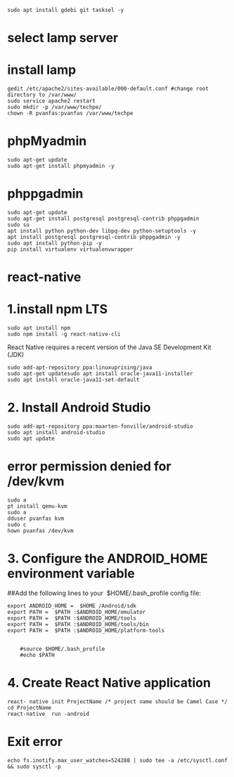 ```
sudo apt install gdebi git tasksel -y
```
# select lamp server
# install lamp
```
gedit /etc/apache2/sites-available/000-default.conf #change root
directory to /var/www/
sudo service apache2 restart
sudo mkdir -p /var/www/techpe/
chown -R pvanfas:pvanfas /var/www/techpe
```
# phpMyadmin
```
sudo apt-get update
sudo apt-get install phpmyadmin -y
```
# phppgadmin
```
sudo apt-get update
sudo apt-get install postgresql postgresql-contrib phppgadmin
sudo su
apt install python python-dev libpq-dev python-setuptools -y
apt install postgresql postgresql-contrib phppgadmin -y
sudo apt install python-pip -y
pip install virtualenv virtualenvwrapper
```

# react-native
# 1.install npm LTS
```
sudo apt install npm
sudo npm install -g react-native-cli
```
React Native requires a recent version of the Java SE Development Kit (JDK)
```
sudo add-apt-repository ppa:linuxuprising/java
sudo apt-get updatesudo apt install oracle-java11-installer
sudo apt install oracle-java11-set-default
```
# 2. Install Android Studio
```
sudo add-apt-repository ppa:maarten-fonville/android-studio
sudo apt install android-studio
sudo apt update
```
# error permission denied for /dev/kvm
```
sudo a
pt install qemu-kvm
sudo a
dduser pvanfas kvm
sudo c
hown pvanfas /dev/kvm
```
# 3. Configure the ANDROID_HOME environment variable

##Add the following lines to your ​ $HOME/.bash_profile​ config file:
```
export ANDROID_HOME​ = ​ $HOME​ /Android/sdk
export PATH​ = ​ $PATH​ :$ANDROID_HOME/emulator
export PATH​ = ​ $PATH​ :$ANDROID_HOME/tools
export PATH​ = ​ $PATH​ :$ANDROID_HOME/tools/bin
export PATH​ = ​ $PATH​ :$ANDROID_HOME/platform-tools
```
```

    #source $HOME/.bash_profile
    #echo $PATH
```
# 4. Create React Native application
```
react-​ native​ init ProjectName /* project name should be Camel Case */
cd ProjectName
react-native ​ run​ -android
```
# Exit error
```
echo fs.inotify.max_user_watches=524288 | sudo tee -a /etc/sysctl.conf && sudo sysctl -p
```
